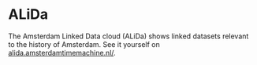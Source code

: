 # ALiDa

The Amsterdam Linked Data cloud (ALiDa) shows linked datasets relevant to the history of Amsterdam. See it yourself on [alida.amsterdamtimemachine.nl/](https://alida.amsterdamtimemachine.nl/).
